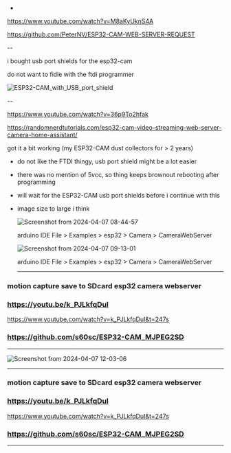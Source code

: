 -
https://www.youtube.com/watch?v=M8aKyUknS4A

https://github.com/PeterNV/ESP32-CAM-WEB-SERVER-REQUEST

--

i bought usb port shields for the esp32-cam

do not want to fidle with the ftdi programmer 

![ESP32-CAM_with_USB_port_shield](https://github.com/ldijkman/async-esp-fs-webserver/assets/45427770/1f628c73-5e1a-4312-91de-dc809e704ced)


--

https://www.youtube.com/watch?v=36p9To2hfak

https://randomnerdtutorials.com/esp32-cam-video-streaming-web-server-camera-home-assistant/



got it a bit working (my ESP32-CAM dust collectors for > 2 years)
- do not like the FTDI thingy, usb port shield might be a lot easier
- there was no mention of 5vcc, so thing keeps brownout rebooting after programming
- will wait for the ESP32-CAM usb port shields before i continue with this
- image size to large i think

  ![Screenshot from 2024-04-07 08-44-57](https://github.com/ldijkman/async-esp-fs-webserver/assets/45427770/6522063b-47a0-4b83-8a2d-d6edd606ca36)


  arduino IDE File > Examples > esp32 > Camera > CameraWebServer

  ![Screenshot from 2024-04-07 09-13-01](https://github.com/ldijkman/async-esp-fs-webserver/assets/45427770/72acb55f-f85e-45e1-abfc-9ea3fbdbe586)


  arduino IDE File > Examples > esp32 > Camera > CameraWebServer


  ---
### motion capture save to SDcard esp32 camera webserver
  ### https://youtu.be/k_PJLkfqDuI
  https://www.youtube.com/watch?v=k_PJLkfqDuI&t=247s
  ### https://github.com/s60sc/ESP32-CAM_MJPEG2SD
  ---

![Screenshot from 2024-04-07 12-03-06](https://github.com/ldijkman/async-esp-fs-webserver/assets/45427770/4b377a66-7603-43de-b9df-ee929402cc8c)


  ---
### motion capture save to SDcard esp32 camera webserver
  ### https://youtu.be/k_PJLkfqDuI
  https://www.youtube.com/watch?v=k_PJLkfqDuI&t=247s
  ### https://github.com/s60sc/ESP32-CAM_MJPEG2SD
  ---
  
